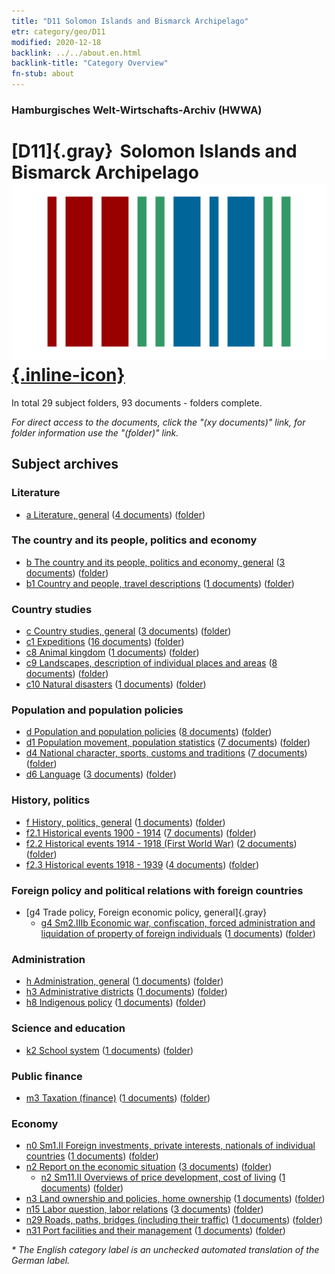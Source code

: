 ```yaml
---
title: "D11 Solomon Islands and Bismarck Archipelago"
etr: category/geo/D11
modified: 2020-12-18
backlink: ../../about.en.html
backlink-title: "Category Overview"
fn-stub: about
---
```


### Hamburgisches Welt-Wirtschafts-Archiv (HWWA)
# [D11]{.gray}&#8201; Solomon Islands and Bismarck Archipelago&#160; [![Wikidata item](/images/Wikidata-logo.svg){.inline-icon}](http://www.wikidata.org/entity/Q97060007)





In total 29 subject folders, 93 documents - folders complete.

_For direct access to the documents, click the "(xy documents)" link, for folder information use the "(folder)" link._

## Subject archives



### Literature

- [a Literature, general](../../../subject/about.en.html#a) (<a href="https://dfg-viewer.de/show/?tx_dlf[id]=https://pm20.zbw.eu/mets/sh/1416xx/141610/1423xx/142393/public.mets.en.xml" target="_blank">4 documents</a>) ([folder](http://purl.org/pressemappe20/folder/sh/141610,142393))

### The country and its people, politics and economy

- [b The country and its people, politics and economy, general](../../../subject/about.en.html#b) (<a href="https://dfg-viewer.de/show/?tx_dlf[id]=https://pm20.zbw.eu/mets/sh/1416xx/141610/1441xx/144196/public.mets.en.xml" target="_blank">3 documents</a>) ([folder](http://purl.org/pressemappe20/folder/sh/141610,144196))
- [b1 Country and people, travel descriptions](../../../subject/about.en.html#b1) (<a href="https://dfg-viewer.de/show/?tx_dlf[id]=https://pm20.zbw.eu/mets/sh/1416xx/141610/1441xx/144197/public.mets.en.xml" target="_blank">1 documents</a>) ([folder](http://purl.org/pressemappe20/folder/sh/141610,144197))

### Country studies

- [c Country studies, general](../../../subject/about.en.html#c) (<a href="https://dfg-viewer.de/show/?tx_dlf[id]=https://pm20.zbw.eu/mets/sh/1416xx/141610/1441xx/144199/public.mets.en.xml" target="_blank">3 documents</a>) ([folder](http://purl.org/pressemappe20/folder/sh/141610,144199))
- [c1 Expeditions](../../../subject/about.en.html#c1) (<a href="https://dfg-viewer.de/show/?tx_dlf[id]=https://pm20.zbw.eu/mets/sh/1416xx/141610/1442xx/144200/public.mets.en.xml" target="_blank">16 documents</a>) ([folder](http://purl.org/pressemappe20/folder/sh/141610,144200))
- [c8 Animal kingdom](../../../subject/about.en.html#c8) (<a href="https://dfg-viewer.de/show/?tx_dlf[id]=https://pm20.zbw.eu/mets/sh/1416xx/141610/1442xx/144212/public.mets.en.xml" target="_blank">1 documents</a>) ([folder](http://purl.org/pressemappe20/folder/sh/141610,144212))
- [c9 Landscapes, description of individual places and areas](../../../subject/about.en.html#c9) (<a href="https://dfg-viewer.de/show/?tx_dlf[id]=https://pm20.zbw.eu/mets/sh/1416xx/141610/1442xx/144214/public.mets.en.xml" target="_blank">8 documents</a>) ([folder](http://purl.org/pressemappe20/folder/sh/141610,144214))
- [c10 Natural disasters](../../../subject/about.en.html#c10) (<a href="https://dfg-viewer.de/show/?tx_dlf[id]=https://pm20.zbw.eu/mets/sh/1416xx/141610/1442xx/144215/public.mets.en.xml" target="_blank">1 documents</a>) ([folder](http://purl.org/pressemappe20/folder/sh/141610,144215))

### Population and population policies

- [d Population and population policies](../../../subject/about.en.html#d) (<a href="https://dfg-viewer.de/show/?tx_dlf[id]=https://pm20.zbw.eu/mets/sh/1416xx/141610/1442xx/144221/public.mets.en.xml" target="_blank">8 documents</a>) ([folder](http://purl.org/pressemappe20/folder/sh/141610,144221))
- [d1 Population movement, population statistics](../../../subject/about.en.html#d1) (<a href="https://dfg-viewer.de/show/?tx_dlf[id]=https://pm20.zbw.eu/mets/sh/1416xx/141610/1442xx/144222/public.mets.en.xml" target="_blank">7 documents</a>) ([folder](http://purl.org/pressemappe20/folder/sh/141610,144222))
- [d4 National character, sports, customs and traditions](../../../subject/about.en.html#d4) (<a href="https://dfg-viewer.de/show/?tx_dlf[id]=https://pm20.zbw.eu/mets/sh/1416xx/141610/1442xx/144228/public.mets.en.xml" target="_blank">7 documents</a>) ([folder](http://purl.org/pressemappe20/folder/sh/141610,144228))
- [d6 Language](../../../subject/about.en.html#d6) (<a href="https://dfg-viewer.de/show/?tx_dlf[id]=https://pm20.zbw.eu/mets/sh/1416xx/141610/1442xx/144239/public.mets.en.xml" target="_blank">3 documents</a>) ([folder](http://purl.org/pressemappe20/folder/sh/141610,144239))

### History, politics

- [f History, politics, general](../../../subject/about.en.html#f) (<a href="https://dfg-viewer.de/show/?tx_dlf[id]=https://pm20.zbw.eu/mets/sh/1416xx/141610/1442xx/144282/public.mets.en.xml" target="_blank">1 documents</a>) ([folder](http://purl.org/pressemappe20/folder/sh/141610,144282))
- [f2.1 Historical events 1900 - 1914](../../../subject/about.en.html#f2.1) (<a href="https://dfg-viewer.de/show/?tx_dlf[id]=https://pm20.zbw.eu/mets/sh/1416xx/141610/1813xx/181392/public.mets.en.xml" target="_blank">7 documents</a>) ([folder](http://purl.org/pressemappe20/folder/sh/141610,181392))
- [f2.2 Historical events 1914 - 1918 (First World War)](../../../subject/about.en.html#f2.2) (<a href="https://dfg-viewer.de/show/?tx_dlf[id]=https://pm20.zbw.eu/mets/sh/1416xx/141610/1813xx/181360/public.mets.en.xml" target="_blank">2 documents</a>) ([folder](http://purl.org/pressemappe20/folder/sh/141610,181360))
- [f2.3 Historical events 1918 - 1939](../../../subject/about.en.html#f2.3) (<a href="https://dfg-viewer.de/show/?tx_dlf[id]=https://pm20.zbw.eu/mets/sh/1416xx/141610/1813xx/181391/public.mets.en.xml" target="_blank">4 documents</a>) ([folder](http://purl.org/pressemappe20/folder/sh/141610,181391))

### Foreign policy and political relations with foreign countries

- [g4 Trade policy, Foreign economic policy, general]{.gray}
  - [g4 Sm2.IIIb Economic war, confiscation, forced administration and liquidation of property of foreign individuals](../../../subject/about.en.html#g4_Sm2.IIIb) (<a href="https://dfg-viewer.de/show/?tx_dlf[id]=https://pm20.zbw.eu/mets/sh/1416xx/141610/1444xx/144477/public.mets.en.xml" target="_blank">1 documents</a>) ([folder](http://purl.org/pressemappe20/folder/sh/141610,144477))

### Administration

- [h Administration, general](../../../subject/about.en.html#h) (<a href="https://dfg-viewer.de/show/?tx_dlf[id]=https://pm20.zbw.eu/mets/sh/1416xx/141610/1446xx/144659/public.mets.en.xml" target="_blank">1 documents</a>) ([folder](http://purl.org/pressemappe20/folder/sh/141610,144659))
- [h3 Administrative districts](../../../subject/about.en.html#h3) (<a href="https://dfg-viewer.de/show/?tx_dlf[id]=https://pm20.zbw.eu/mets/sh/1416xx/141610/1446xx/144665/public.mets.en.xml" target="_blank">1 documents</a>) ([folder](http://purl.org/pressemappe20/folder/sh/141610,144665))
- [h8 Indigenous policy](../../../subject/about.en.html#h8) (<a href="https://dfg-viewer.de/show/?tx_dlf[id]=https://pm20.zbw.eu/mets/sh/1416xx/141610/1446xx/144692/public.mets.en.xml" target="_blank">1 documents</a>) ([folder](http://purl.org/pressemappe20/folder/sh/141610,144692))

### Science and education

- [k2 School system](../../../subject/about.en.html#k2) (<a href="https://dfg-viewer.de/show/?tx_dlf[id]=https://pm20.zbw.eu/mets/sh/1416xx/141610/1447xx/144739/public.mets.en.xml" target="_blank">1 documents</a>) ([folder](http://purl.org/pressemappe20/folder/sh/141610,144739))

### Public finance

- [m3 Taxation (finance)](../../../subject/about.en.html#m3) (<a href="https://dfg-viewer.de/show/?tx_dlf[id]=https://pm20.zbw.eu/mets/sh/1416xx/141610/1448xx/144868/public.mets.en.xml" target="_blank">1 documents</a>) ([folder](http://purl.org/pressemappe20/folder/sh/141610,144868))

### Economy

  - [n0 Sm1.II Foreign investments, private interests, nationals of individual countries](../../../subject/about.en.html#n0_Sm1.II) (<a href="https://dfg-viewer.de/show/?tx_dlf[id]=https://pm20.zbw.eu/mets/sh/1416xx/141610/1457xx/145775/public.mets.en.xml" target="_blank">1 documents</a>) ([folder](http://purl.org/pressemappe20/folder/sh/141610,145775))
- [n2 Report on the economic situation](../../../subject/about.en.html#n2) (<a href="https://dfg-viewer.de/show/?tx_dlf[id]=https://pm20.zbw.eu/mets/sh/1416xx/141610/1449xx/144972/public.mets.en.xml" target="_blank">3 documents</a>) ([folder](http://purl.org/pressemappe20/folder/sh/141610,144972))
  - [n2 Sm11.II Overviews of price development, cost of living](../../../subject/about.en.html#n2_Sm11.II) (<a href="https://dfg-viewer.de/show/?tx_dlf[id]=https://pm20.zbw.eu/mets/sh/1416xx/141610/1450xx/145003/public.mets.en.xml" target="_blank">1 documents</a>) ([folder](http://purl.org/pressemappe20/folder/sh/141610,145003))
- [n3 Land ownership and policies, home ownership](../../../subject/about.en.html#n3) (<a href="https://dfg-viewer.de/show/?tx_dlf[id]=https://pm20.zbw.eu/mets/sh/1416xx/141610/1450xx/145027/public.mets.en.xml" target="_blank">1 documents</a>) ([folder](http://purl.org/pressemappe20/folder/sh/141610,145027))
- [n15 Labor question, labor relations](../../../subject/about.en.html#n15) (<a href="https://dfg-viewer.de/show/?tx_dlf[id]=https://pm20.zbw.eu/mets/sh/1416xx/141610/1451xx/145155/public.mets.en.xml" target="_blank">3 documents</a>) ([folder](http://purl.org/pressemappe20/folder/sh/141610,145155))
- [n29 Roads, paths, bridges (including their traffic)](../../../subject/about.en.html#n29) (<a href="https://dfg-viewer.de/show/?tx_dlf[id]=https://pm20.zbw.eu/mets/sh/1416xx/141610/1455xx/145524/public.mets.en.xml" target="_blank">1 documents</a>) ([folder](http://purl.org/pressemappe20/folder/sh/141610,145524))
- [n31 Port facilities and their management](../../../subject/about.en.html#n31) (<a href="https://dfg-viewer.de/show/?tx_dlf[id]=https://pm20.zbw.eu/mets/sh/1416xx/141610/1455xx/145563/public.mets.en.xml" target="_blank">1 documents</a>) ([folder](http://purl.org/pressemappe20/folder/sh/141610,145563))


_* The English category label is an unchecked automated translation of the German label._

